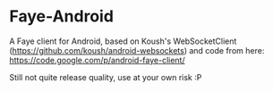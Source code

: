Faye-Android
============

A Faye client for Android, based on Koush's WebSocketClient (https://github.com/koush/android-websockets) and code from here: https://code.google.com/p/android-faye-client/

Still not quite release quality, use at your own risk :P
